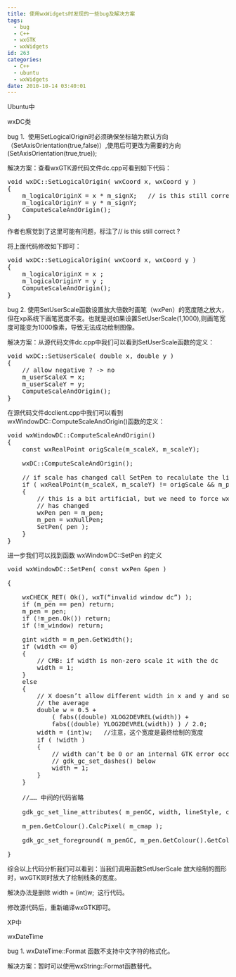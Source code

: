```yaml
---
title: 使用wxWidgets时发现的一些bug及解决方案
tags:
  - bug
  - C++
  - wxGTK
  - wxWidgets
id: 263
categories:
  - C++
  - ubuntu
  - wxWidgets
date: 2010-10-14 03:40:01
---
```


Ubuntu中

wxDC类

bug 1.  使用SetLogicalOrigin时必须确保坐标轴为默认方向（SetAxisOrientation(true,false)）,使用后可更改为需要的方向(SetAxisOrientation(true,true));

解决方案：查看wxGTK源代码文件dc.cpp可看到如下代码：
<pre lang='cpp'>
void wxDC::SetLogicalOrigin( wxCoord x, wxCoord y )
{
	m_logicalOriginX = x * m_signX;   // is this still correct ?
	m_logicalOriginY = y * m_signY;
	ComputeScaleAndOrigin();
}
</pre>

作者也察觉到了这里可能有问题，标注了// is this still correct ?

将上面代码修改如下即可：

<pre lang='cpp'>
void wxDC::SetLogicalOrigin( wxCoord x, wxCoord y )
{
	m_logicalOriginX = x ;
	m_logicalOriginY = y ;
	ComputeScaleAndOrigin();
}
</pre>
bug 2\. 使用SetUserScale函数设置放大倍数时画笔（wxPen）的宽度随之放大，但在xp系统下画笔宽度不变。也就是说如果设置SetUserScale(1,1000),则画笔宽度可能变为1000像素，导致无法成功绘制图像。

解决方案：从源代码文件dc.cpp中我们可以看到SetUserScale函数的定义：
<pre lang='cpp'>
void wxDC::SetUserScale( double x, double y )
{
	// allow negative ? -> no
	m_userScaleX = x;
	m_userScaleY = y;
	ComputeScaleAndOrigin();
}
</pre>

在源代码文件dcclient.cpp中我们可以看到wxWindowDC::ComputeScaleAndOrigin()函数的定义：

<pre lang='cpp'>
void wxWindowDC::ComputeScaleAndOrigin()
{
	const wxRealPoint origScale(m_scaleX, m_scaleY);

	wxDC::ComputeScaleAndOrigin();

	// if scale has changed call SetPen to recalulate the line width
	if ( wxRealPoint(m_scaleX, m_scaleY) != origScale && m_pen.Ok() )
	{
		// this is a bit artificial, but we need to force wxDC to think the pen
		// has changed
		wxPen pen = m_pen;
		m_pen = wxNullPen;
		SetPen( pen );
	}
}
</pre>

进一步我们可以找到函数 wxWindowDC::SetPen 的定义

<pre lang='cpp'>
void wxWindowDC::SetPen( const wxPen &pen )

{

	wxCHECK_RET( Ok(), wxT(“invalid window dc”) );
	if (m_pen == pen) return;
	m_pen = pen;
	if (!m_pen.Ok()) return;
	if (!m_window) return;

	gint width = m_pen.GetWidth();
	if (width <= 0)
	{
		// CMB: if width is non-zero scale it with the dc
		width = 1;
	}
	else
	{
		// X doesn’t allow different width in x and y and so we take
		// the average
		double w = 0.5 +
			( fabs((double) XLOG2DEVREL(width)) +
			fabs((double) YLOG2DEVREL(width)) ) / 2.0;
		width = (int)w;   //注意，这个宽度是最终绘制的宽度
		if ( !width )
		{
			// width can’t be 0 or an internal GTK error occurs inside
			// gdk_gc_set_dashes() below
			width = 1;
		}
	}

	//…… 中间的代码省略

	gdk_gc_set_line_attributes( m_penGC, width, lineStyle, capStyle, joinStyle );

	m_pen.GetColour().CalcPixel( m_cmap );

	gdk_gc_set_foreground( m_penGC, m_pen.GetColour().GetColor() );

}
</pre>

综合以上代码分析我们可以看到：当我们调用函数SetUserScale 放大绘制的图形时，wxGTK同时放大了绘制线条的宽度。

解决办法是删除 width = (int)w;  这行代码。

修改源代码后，重新编译wxGTK即可。

XP中

wxDateTime

bug 1\. wxDateTime::Format 函数不支持中文字符的格式化。

解决方案：暂时可以使用wxString::Format函数替代。